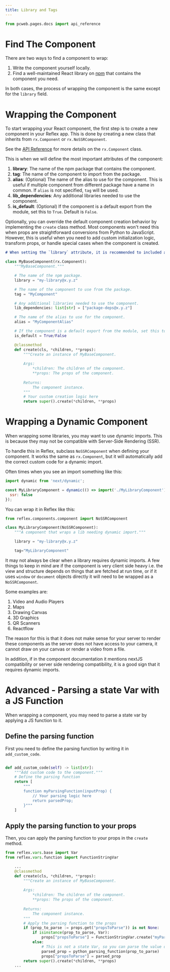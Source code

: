 ```yaml
---
title: Library and Tags
---
```


```python exec
from pcweb.pages.docs import api_reference
```

# Find The Component

There are two ways to find a component to wrap:
1. Write the component yourself locally.
2. Find a well-maintained React library on [npm](https://www.npmjs.com/) that contains the component you need.

In both cases, the process of wrapping the component is the same except for the `library` field.

# Wrapping the Component

To start wrapping your React component, the first step is to create a new component in your Reflex app. This is done by creating a new class that inherits from `rx.Component` or `rx.NoSSRComponent`. 

See the [API Reference]({api_reference.component.path}) for more details on the `rx.Component` class.

This is when we will define the most important attributes of the component:
1. **library**: The name of the npm package that contains the component.
2. **tag**: The name of the component to import from the package.
3. **alias**: (Optional) The name of the alias to use for the component. This is useful if multiple component from different package have a name in common. If `alias` is not specified, `tag` will be used.
4. **lib_dependencies**: Any additional libraries needed to use the component.
5. **is_default**: (Optional) If the component is a default export from the module, set this to `True`. Default is `False`.

Optionally, you can override the default component creation behavior by implementing the `create` class method. Most components won't need this when props are straightforward conversions from Python to JavaScript. However, this is useful when you need to add custom initialization logic, transform props, or handle special cases when the component is created.

```md alert warning
# When setting the `library` attribute, it is recommended to included a pinned version of the package. Doing so, the package will only change when you intentionally update the version, avoid unexpected breaking changes.
```

```python
class MyBaseComponent(rx.Component):
    """MyBaseComponent."""

    # The name of the npm package.
    library = "my-library@x.y.z"

    # The name of the component to use from the package.
    tag = "MyComponent"

    # Any additional libraries needed to use the component.
    lib_dependencies: list[str] = ["package-deps@x.y.z"]

    # The name of the alias to use for the component.
    alias = "MyComponentAlias"

    # If the component is a default export from the module, set this to True.
    is_default = True/False

    @classmethod
    def create(cls, *children, **props):
        """Create an instance of MyBaseComponent.
        
        Args:
            *children: The children of the component.
            **props: The props of the component.
            
        Returns:
            The component instance.
        """
        # Your custom creation logic here
        return super().create(*children, **props)

```

# Wrapping a Dynamic Component 

When wrapping some libraries, you may want to use dynamic imports. This is because they may not be compatible with Server-Side Rendering (SSR).

To handle this in Reflex, subclass `NoSSRComponent` when defining your component. It works the same as `rx.Component`, but it will automatically add the correct custom code for a dynamic import.

Often times when you see an import something like this:

```javascript
import dynamic from 'next/dynamic';

const MyLibraryComponent = dynamic(() => import('./MyLibraryComponent'), {
  ssr: false
});
```

You can wrap it in Reflex like this:

```python
from reflex.components.component import NoSSRComponent

class MyLibraryComponent(NoSSRComponent):
    """A component that wraps a lib needing dynamic import."""

    library = "my-library@x.y.z"

    tag="MyLibraryComponent"
```

It may not always be clear when a library requires dynamic imports. A few things to keep in mind are if the component is very client side heavy i.e. the view and structure depends on things that are fetched at run time, or if it uses `window` or `document` objects directly it will need to be wrapped as a `NoSSRComponent`. 

Some examples are:

1. Video and Audio Players
2. Maps
3. Drawing Canvas
4. 3D Graphics
5. QR Scanners
6. Reactflow

The reason for this is that it does not make sense for your server to render these components as the server does not have access to your camera, it cannot draw on your canvas or render a video from a file. 

In addition, if in the component documentation it mentions nextJS compatibility or server side rendering compatibility, it is a good sign that it requires dynamic imports.

# Advanced - Parsing a state Var with a JS Function
When wrapping a component, you may need to parse a state var by applying a JS function to it. 

## Define the parsing function

First you need to define the parsing function by writing it in `add_custom_code`.

```python

def add_custom_code(self) -> list[str]:
    """Add custom code to the component."""
    # Define the parsing function
    return [
        """
        function myParsingFunction(inputProp) {
            // Your parsing logic here
            return parsedProp;
        }"""
    ]
```

## Apply the parsing function to your props

Then, you can apply the parsing function to your props in the `create` method. 

```python
from reflex.vars.base import Var
from reflex.vars.function import FunctionStringVar

    ...
    @classmethod
    def create(cls, *children, **props):
        """Create an instance of MyBaseComponent.
        
        Args:
            *children: The children of the component.
            **props: The props of the component.
            
        Returns:
            The component instance.
        """
        # Apply the parsing function to the props
        if (prop_to_parse := props.get("propsToParse")) is not None:
            if isinstance(prop_to_parse, Var):
                props["propsToParse"] = FunctionStringVar.create("myParsingFunction").call(prop_to_parse)
            else:
                # This is not a state Var, so you can parse the value directly in python
                parsed_prop = python_parsing_function(prop_to_parse)
                props["propsToParse"] = parsed_prop
        return super().create(*children, **props)
    ...
```